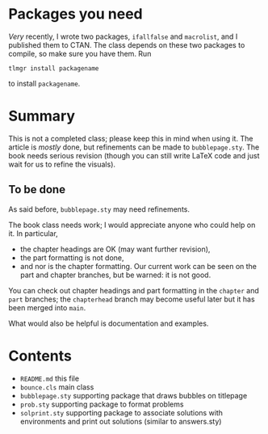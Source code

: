 # Packages you need

_Very_ recently, I wrote two packages, `ifallfalse` and `macrolist`, and I published them to CTAN. The class depends on these two packages to compile, so make sure you have them. Run

    tlmgr install packagename

to install `packagename`.

# Summary

This is not a completed class; please keep this in mind when using it. The article is _mostly_ done, but refinements can be made to `bubblepage.sty`. The book needs serious revision (though you can still write LaTeX code and just wait for us to refine the visuals).

## To be done

As said before, `bubblepage.sty` may need refinements.

The book class needs work; I would appreciate anyone who could help on it. In particular,

- the chapter headings are OK (may want further revision),
- the part formatting is not done,
- and nor is the chapter formatting.
  Our current work can be seen on the part and chapter branches, but be warned: it is not good.

You can check out chapter headings and part formatting in the `chapter` and `part` branches; the `chapterhead` branch may become useful later but it has been merged into `main`.

What would also be helpful is documentation and examples.

# Contents

- `README.md` this file
- `bounce.cls` main class
- `bubblepage.sty` supporting package that draws bubbles on titlepage
- `prob.sty` supporting package to format problems
- `solprint.sty` supporting package to associate solutions with environments and print out solutions (similar to answers.sty)
